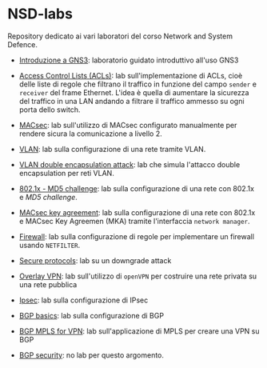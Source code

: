 # NSD-labs

Repository dedicato ai vari laboratori del corso Network and System Defence.

- [Introduzione a GNS3](https://github.com/lucaMastro/NSD_labs/tree/main/lab01-Intro): laboratorio guidato introduttivo all'uso GNS3

- [Access Control Lists (ACLs)](https://github.com/lucaMastro/NSD_labs/tree/main/lab02-ACL): lab sull'implementazione di ACLs, cioè delle liste di regole che filtrano il traffico in funzione del campo `sender` e `receiver` del frame Ethernet. L'idea è quella di aumentare la sicurezza del traffico in una LAN andando a filtrare il traffico ammesso su ogni porta dello switch.

- [MACsec](https://github.com/lucaMastro/NSD_labs/tree/main/lab03-MACsec): lab sull'utilizzo di MACsec configurato manualmente per rendere sicura la comunicazione a livello 2.

- [VLAN](https://github.com/lucaMastro/NSD_labs/tree/main/lab04-VLAN): lab sulla configurazione di una rete tramite VLAN.

- [VLAN double encapsulation attack](https://github.com/lucaMastro/NSD_labs/tree/main/lab04bis-VLAN_attack): lab che simula l'attacco double encapsulation per reti VLAN.

- [802.1x - MD5 challenge](https://github.com/lucaMastro/NSD_labs/tree/main/lab05-802.1x-md5): lab sulla configurazione di una rete con 802.1x e *MD5 challenge*.

- [MACsec key agreement](https://github.com/lucaMastro/NSD_labs/tree/main/lab06-MKA): lab sulla configurazione di una rete con 802.1x e MACsec Key Agreemen (MKA) tramite l'interfaccia `network manager`.

- [Firewall](https://github.com/lucaMastro/NSD_labs/tree/main/lab07-Firewall): lab sulla configurazione di regole per implementare un firewall usando `NETFILTER`.

- [Secure protocols](https://github.com/lucaMastro/NSD_labs/tree/main/lab08-secureProtocols): lab su un downgrade attack

- [Overlay VPN](https://github.com/lucaMastro/NSD_labs/tree/main/lab09-overlayVPN): lab sull'utilizzo di `openVPN` per costruire una rete privata su una rete pubblica

- [Ipsec](https://github.com/lucaMastro/NSD_labs/tree/main/lab10-IPsec): lab sulla configurazione di IPsec

- [BGP basics](https://github.com/lucaMastro/NSD_labs/tree/main/lab11-BGP_basics): lab sulla configurazione di BGP

- [BGP MPLS for VPN](https://github.com/lucaMastro/NSD_labs/tree/main/lab12-BGP-MPLS_VPN): lab sull'applicazione di MPLS per creare una VPN su BGP

- [BGP security](https://github.com/lucaMastro/NSD_labs/tree/main/lab13-BGP-security): no lab per questo argomento. 